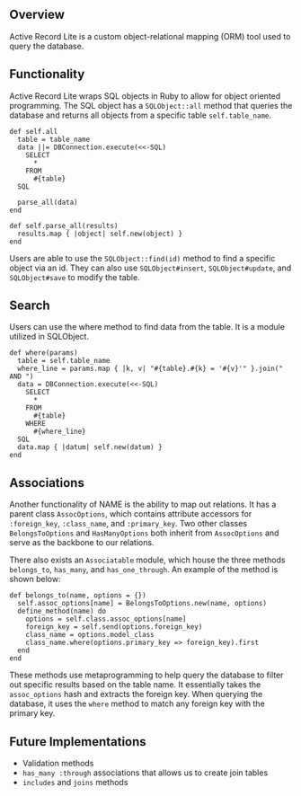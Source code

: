 ## Overview

Active Record Lite is a custom object-relational mapping (ORM) tool used to query the database.

## Functionality

Active Record Lite wraps SQL objects in Ruby to allow for object oriented programming. The SQL object has a `SQLObject::all` method that queries the database and returns all objects from a specific table `self.table_name`.

```
def self.all
  table = table_name
  data ||= DBConnection.execute(<<-SQL)
    SELECT
      *
    FROM
      #{table}
  SQL

  parse_all(data)
end

def self.parse_all(results)
  results.map { |object| self.new(object) }
end

```
Users are able to use the `SQLObject::find(id)` method to find a specific object via an id. They can also use `SQLObject#insert`, `SQLObject#update`, and `SQLObject#save` to modify the table.

## Search

Users can use the where method to find data from the table. It is a module utilized in SQLObject.

```
def where(params)
  table = self.table_name
  where_line = params.map { |k, v| "#{table}.#{k} = '#{v}'" }.join(" AND ")
  data = DBConnection.execute(<<-SQL)
    SELECT
      *
    FROM
      #{table}
    WHERE
      #{where_line}
  SQL
  data.map { |datum| self.new(datum) }
end
```

## Associations

Another functionality of NAME is the ability to map out relations. It has a parent class `AssocOptions`, which contains attribute accessors for `:foreign_key`, `:class_name`, and `:primary_key`. Two other classes `BelongsToOptions` and `HasManyOptions` both inherit from `AssocOptions` and serve as the backbone to our relations.

There also exists an `Associatable` module, which house the three methods `belongs_to`, `has_many`, and `has_one_through`. An example of the method is shown below:

```  
def belongs_to(name, options = {})
  self.assoc_options[name] = BelongsToOptions.new(name, options)
  define_method(name) do
    options = self.class.assoc_options[name]
    foreign_key = self.send(options.foreign_key)
    class_name = options.model_class
    class_name.where(options.primary_key => foreign_key).first
  end
end
```
These methods use metaprogramming to help query the database to filter out specific results based on the table name. It essentially takes the `assoc_options` hash and extracts the foreign key. When querying the database, it uses the `where` method to match any foreign key with the primary key.

## Future Implementations

- Validation methods
- `has_many :through` associations that allows us to create join tables
- `includes` and `joins` methods

